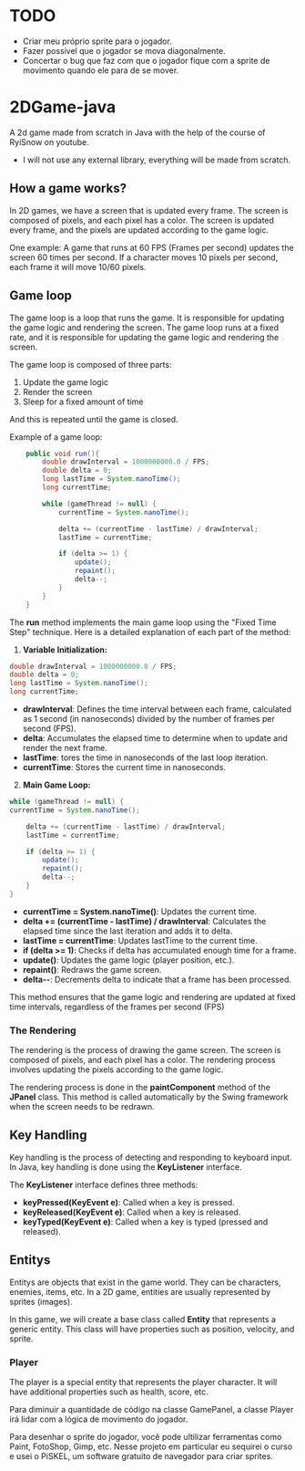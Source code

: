 # TODO
- Criar meu próprio sprite para o jogador.
- Fazer possivel que o jogador se mova diagonalmente.
- Concertar o bug que faz com que o jogador fique com a sprite de movimento quando ele para de se mover.

# 2DGame-java
A 2d game made from scratch in Java with the help of the course of RyiSnow on youtube.

- I will not use any external library, everything will be made from scratch.

## How a game works?
In 2D games, we have a screen that is updated every frame. The screen is composed of pixels, and each pixel has a color. The screen is updated every frame, and the pixels are updated according to the game logic.

One example: A game that runs at 60 FPS (Frames per second) updates the screen 60 times per second. If a character moves 10 pixels per second, each frame it will move 10/60 pixels.

## Game loop
The game loop is a loop that runs the game. It is responsible for updating the game logic and rendering the screen. The game loop runs at a fixed rate, and it is responsible for updating the game logic and rendering the screen.

The game loop is composed of three parts:
1. Update the game logic
2. Render the screen
3. Sleep for a fixed amount of time

And this is repeated until the game is closed.

Example of a game loop:
```java
    public void run(){
        double drawInterval = 1000000000.0 / FPS;
        double delta = 0;
        long lastTime = System.nanoTime();
        long currentTime;

        while (gameThread != null) {
            currentTime = System.nanoTime();

            delta += (currentTime - lastTime) / drawInterval;
            lastTime = currentTime;

            if (delta >= 1) {
                update();
                repaint();
                delta--;
            }
        }
    }
```
The <b>run</b> method implements the main game loop using the "Fixed Time Step" technique. Here is a detailed explanation of each part of the method:

1. <b>Variable Initialization:</b>  
```java
double drawInterval = 1000000000.0 / FPS;
double delta = 0;
long lastTime = System.nanoTime();
long currentTime;
```
- <b>drawInterval</b>: Defines the time interval between each frame, calculated as 1 second (in nanoseconds) divided by the number of frames per second (FPS).
- <b>delta</b>: Accumulates the elapsed time to determine when to update and render the next frame.
- <b>lastTime</b>: tores the time in nanoseconds of the last loop iteration.
- <b>currentTime</b>: Stores the current time in nanoseconds. 

2. <b>Main Game Loop:</b>

```java
while (gameThread != null) {
currentTime = System.nanoTime();

    delta += (currentTime - lastTime) / drawInterval;
    lastTime = currentTime;

    if (delta >= 1) {
        update();
        repaint();
        delta--;
    }
}
```
- <b>currentTime = System.nanoTime()</b>: Updates the current time.
- <b>delta += (currentTime - lastTime) / drawInterval</b>: Calculates the elapsed time since the last iteration and adds it to delta.
- <b>lastTime = currentTime</b>: Updates lastTime to the current time.
- <b>if (delta >= 1)</b>: Checks if delta has accumulated enough time for a frame.
- <b>update()</b>: Updates the game logic (player position, etc.).
- <b>repaint()</b>: Redraws the game screen.
- <b>delta--</b>: Decrements delta to indicate that a frame has been processed.

This method ensures that the game logic and rendering are updated at fixed time intervals, regardless of the frames per second (FPS)

### The Rendering
The rendering is the process of drawing the game screen. The screen is composed of pixels, and each pixel has a color. The rendering process involves updating the pixels according to the game logic.

The rendering process is done in the <b>paintComponent</b> method of the <b>JPanel</b> class. This method is called automatically by the Swing framework when the screen needs to be redrawn.

## Key Handling
Key handling is the process of detecting and responding to keyboard input. In Java, key handling is done using the <b>KeyListener</b> interface.

The <b>KeyListener</b> interface defines three methods:
- <b>keyPressed(KeyEvent e)</b>: Called when a key is pressed.
- <b>keyReleased(KeyEvent e)</b>: Called when a key is released.
- <b>keyTyped(KeyEvent e)</b>: Called when a key is typed (pressed and released).

## Entitys
Entitys are objects that exist in the game world. They can be characters, enemies, items, etc. In a 2D game, entities are usually represented by sprites (images).

In this game, we will create a base class called <b>Entity</b> that represents a generic entity. This class will have properties such as position, velocity, and sprite.

### Player
The player is a special entity that represents the player character. It will have additional properties such as health, score, etc.

Para diminuir a quantidade de código na classe GamePanel, a classe Player irá lidar com a lógica de movimento do jogador.

Para desenhar o sprite do jogador, você pode ultilizar ferramentas como Paint, FotoShop, Gimp, etc. Nesse projeto em particular eu sequirei o curso e usei o PiSKEL, um software gratuito de navegador para criar sprites.